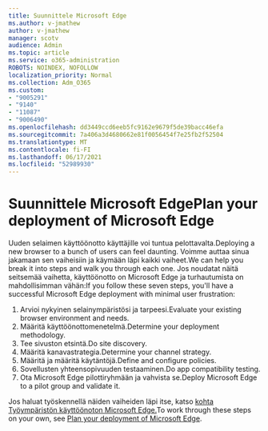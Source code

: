 ```yaml
---
title: Suunnittele Microsoft Edge
ms.author: v-jmathew
author: v-jmathew
manager: scotv
audience: Admin
ms.topic: article
ms.service: o365-administration
ROBOTS: NOINDEX, NOFOLLOW
localization_priority: Normal
ms.collection: Adm_O365
ms.custom:
- "9005291"
- "9140"
- "11087"
- "9006490"
ms.openlocfilehash: dd3449ccd6eeb5fc9162e9679f5de39bacc46efa
ms.sourcegitcommit: 7a406a3d4680662e81f0056454f7e25fb2f52504
ms.translationtype: MT
ms.contentlocale: fi-FI
ms.lasthandoff: 06/17/2021
ms.locfileid: "52989930"
---
```

# <a name="plan-your-deployment-of-microsoft-edge"></a><span data-ttu-id="7edf6-102">Suunnittele Microsoft Edge</span><span class="sxs-lookup"><span data-stu-id="7edf6-102">Plan your deployment of Microsoft Edge</span></span>

<span data-ttu-id="7edf6-103">Uuden selaimen käyttöönotto käyttäjille voi tuntua pelottavalta.</span><span class="sxs-lookup"><span data-stu-id="7edf6-103">Deploying a new browser to a bunch of users can feel daunting.</span></span> <span data-ttu-id="7edf6-104">Voimme auttaa sinua jakamaan sen vaiheisiin ja käymään läpi kaikki vaiheet.</span><span class="sxs-lookup"><span data-stu-id="7edf6-104">We can help you break it into steps and walk you through each one.</span></span> <span data-ttu-id="7edf6-105">Jos noudatat näitä seitsemää vaihetta, käyttöönotto on Microsoft Edge ja turhautumista on mahdollisimman vähän:</span><span class="sxs-lookup"><span data-stu-id="7edf6-105">If you follow these seven steps, you'll have a successful Microsoft Edge deployment with minimal user frustration:</span></span>

1. <span data-ttu-id="7edf6-106">Arvioi nykyinen selainympäristösi ja tarpeesi.</span><span class="sxs-lookup"><span data-stu-id="7edf6-106">Evaluate your existing browser environment and needs.</span></span>
2. <span data-ttu-id="7edf6-107">Määritä käyttöönottomenetelmä.</span><span class="sxs-lookup"><span data-stu-id="7edf6-107">Determine your deployment methodology.</span></span>
3. <span data-ttu-id="7edf6-108">Tee sivuston etsintä.</span><span class="sxs-lookup"><span data-stu-id="7edf6-108">Do site discovery.</span></span>
4. <span data-ttu-id="7edf6-109">Määritä kanavastrategia.</span><span class="sxs-lookup"><span data-stu-id="7edf6-109">Determine your channel strategy.</span></span>
5. <span data-ttu-id="7edf6-110">Määritä ja määritä käytäntöjä.</span><span class="sxs-lookup"><span data-stu-id="7edf6-110">Define and configure policies.</span></span>
6. <span data-ttu-id="7edf6-111">Sovellusten yhteensopivuuden testaaminen.</span><span class="sxs-lookup"><span data-stu-id="7edf6-111">Do app compatibility testing.</span></span>
7. <span data-ttu-id="7edf6-112">Ota Microsoft Edge pilottiryhmään ja vahvista se.</span><span class="sxs-lookup"><span data-stu-id="7edf6-112">Deploy Microsoft Edge to a pilot group and validate it.</span></span>

<span data-ttu-id="7edf6-113">Jos haluat työskennellä näiden vaiheiden läpi itse, katso [kohta Työympäristön käyttöönoton Microsoft Edge.](https://go.microsoft.com/fwlink/?linkid=2129990)</span><span class="sxs-lookup"><span data-stu-id="7edf6-113">To work through these steps on your own, see [Plan your deployment of Microsoft Edge](https://go.microsoft.com/fwlink/?linkid=2129990).</span></span>
